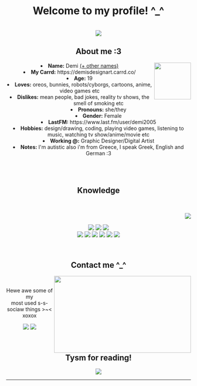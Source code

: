 <body>
  <center>
<h1 align="center"> Welcome to my profile! ^_^ </h1>
<br>
<div align="center">
   <img src="https://steamuserimages-a.akamaihd.net/ugc/35243779582936202/A4C964AA9DD69A66E5B7CF5DD6CB0922B756E6F4/?imw=5000&imh=5000&ima=fit&impolicy=Letterbox&imcolor=%23000000&letterbox=false"  />
  
</div>
    <div align="center">
<!-- <img src="https://i.imgur.com/jx17oHT.gif"> -->
      </div>
<div>
<h2 align="center"> About me :3 </h2>
  <div align="center">
<img src="https://pnghq.com/wp-content/uploads/tbh-creature-png-hd-transparent-png-53838.png" weight="100" height="100" align="right">
  </div>
<li>
 <b>Name:</b> Demi <a href="https://en.pronouns.page/@cyberdemi">(+ other names)</a></li>
<li>
<b>My Carrd:</b> https://demisdesignart.carrd.co/
</li>
<li>
<b>Age:</b> 19
<li>
<b>Loves:</b> oreos, bunnies, robots/cyborgs, cartoons, anime, video games etc
</li>
<li>
<b>Dislikes:</b> mean people, bad jokes, reality tv shows, the smell of smoking etc
</li>
<li>
<b>Pronouns:</b> she/they
<li>
<b>Gender:</b> Female
</li>
<li>
<b>LastFM:</b> https://www.last.fm/user/demi2005
</li>
<li>
<b>Hobbies:</b> design/drawing, coding, playing video games, listening to music, watching tv show/anime/movie etc
</li>
<li>
<b>Working @:</b> Graphic Designer/Digital Artist
</li>
<li>
<b>Notes:</b> I'm autistic also i'm from Greece, I speak Greek, English and German :3
</li>
<br><br><br>
</div>
<div>
<h2 align="center">            Knowledge </h2>
 <br>
<p>
  <div align="center">
<img src="https://i.pinimg.com/originals/8d/4b/77/8d4b77c44b7a68c0fd609411e2c0ec3c.gif" align="right">
  </div>
</div>
<div>
  <br>
<p align="center"><img src="https://img.shields.io/badge/Python-3776AB?style=for-the-badge&logo=python&logoColor=white"/> <img src="https://img.shields.io/badge/HTML-239120?style=for-the-badge&logo=html5&logoColor=white"/> <img src="https://img.shields.io/badge/CSS-239120?&style=for-the-badge&logo=css3&logoColor=white"/><br>
 <img src="https://img.shields.io/badge/Java-ED8B00?style=for-the-badge&logo=openjdk&logoColor=white"/> <a href="https://www.behance.net/demisdesignart" target="_blank"></a><img src="https://img.shields.io/badge/Behance-0054F7?style=for-the-badge&logo=behance&logoColor=white"/> <img src="https://img.shields.io/badge/Adobe%20Photoshop-31A8FF?style=for-the-badge&logo=Adobe%20Photoshop&logoColor=black"/>
 <img src="https://img.shields.io/badge/Adobe%20Illustrator-FF9A00?style=for-the-badge&logo=adobe%20illustrator&logoColor=white"/> <img src="https://img.shields.io/badge/Arduino-00979D?style=for-the-badge&logo=Arduino&logoColor=white"/> <img src="https://img.shields.io/badge/Raspberry%20Pi-A22846?style=for-the-badge&logo=Raspberry%20Pi&logoColor=white"/> <br>
</p>
<br>
<h2 align="center">           Contact me ^_^</h2>
  <div align="center">
<img src="https://i.imgur.com/KXx0cCx.gif" align="right" width="373.5px" height="208.5px">
  </div>
<br>
<p align="center">Hewe awe some of my <br>
most used s-s-sociaw things >~< xoxox</p>
<p align="center"><a href="https://twitter.com/PoolPartyAkali" target="_blank"><img src="https://img.shields.io/badge/PwoolPwatyAkwali%20-%231DA1F2.svg?&style=for-the-badge&logo=Twitter&logoColor=white"/></a> <a href="https://discord.me/cozythighs" target="_blank"><img src="https://img.shields.io/badge/CowzyThwighs%20-%237289DA.svg?&style=for-the-badge&logo=discord&logoColor=white"/></a></p>
</div>
<br>
<div>
<h2 align="center">Tysm for reading!</h2>
<div align="center">
<img src="https://i.imgur.com/tzYKRfd.gif">
</div>
<hr>
</div>
</div>
    </center>
</body>
